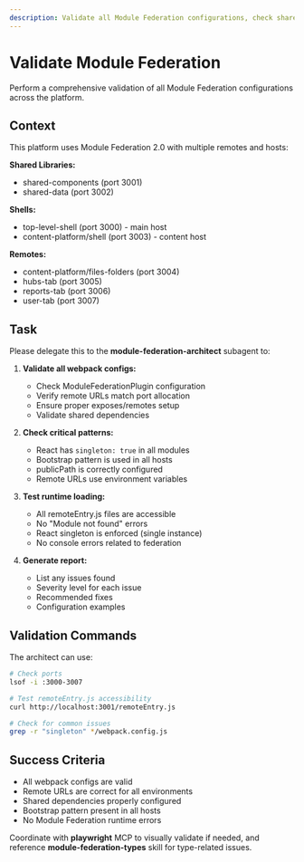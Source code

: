 ```yaml
---
description: Validate all Module Federation configurations, check shared dependencies, and ensure proper remote/host setup.
---
```


# Validate Module Federation

Perform a comprehensive validation of all Module Federation configurations across the platform.

## Context
This platform uses Module Federation 2.0 with multiple remotes and hosts:

**Shared Libraries:**
- shared-components (port 3001)
- shared-data (port 3002)

**Shells:**
- top-level-shell (port 3000) - main host
- content-platform/shell (port 3003) - content host

**Remotes:**
- content-platform/files-folders (port 3004)
- hubs-tab (port 3005)
- reports-tab (port 3006)
- user-tab (port 3007)

## Task
Please delegate this to the **module-federation-architect** subagent to:

1. **Validate all webpack configs:**
   - Check ModuleFederationPlugin configuration
   - Verify remote URLs match port allocation
   - Ensure proper exposes/remotes setup
   - Validate shared dependencies

2. **Check critical patterns:**
   - React has `singleton: true` in all modules
   - Bootstrap pattern is used in all hosts
   - publicPath is correctly configured
   - Remote URLs use environment variables

3. **Test runtime loading:**
   - All remoteEntry.js files are accessible
   - No "Module not found" errors
   - React singleton is enforced (single instance)
   - No console errors related to federation

4. **Generate report:**
   - List any issues found
   - Severity level for each issue
   - Recommended fixes
   - Configuration examples

## Validation Commands
The architect can use:
```bash
# Check ports
lsof -i :3000-3007

# Test remoteEntry.js accessibility
curl http://localhost:3001/remoteEntry.js

# Check for common issues
grep -r "singleton" */webpack.config.js
```

## Success Criteria
- All webpack configs are valid
- Remote URLs are correct for all environments
- Shared dependencies properly configured
- Bootstrap pattern present in all hosts
- No Module Federation runtime errors

Coordinate with **playwright** MCP to visually validate if needed, and reference **module-federation-types** skill for type-related issues.
